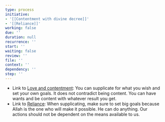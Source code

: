 ```yaml
---
type: process
initiative:
- '[[Contentment with divine decree]]'
- '[[Reliance]]'
working: false
due: ''
duration: null
recurrence: ''
start: ''
waiting: false
review: ''
file: ''
context: ''
dependency: ''
step: ''
---
```


* Link to [Love and contentment](docs/sidebar1/Initiatives/good%20traits/Love%20and%20contentment.md): You can supplicate for what you wish and set your own goals. It does not contradict being content. You can have wants and be content with whatever result you get.
* Link to [Reliance](docs/sidebar1/Initiatives/good%20traits/Reliance.md): When supplicating, make sure to set big goals because Allah is the one who will make it possible. He can do anything. Our actions should not be dependent on the means available to us.
